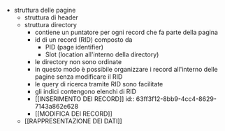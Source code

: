 - struttura delle pagine
	- struttura di header
	- struttura directory
		- contiene un puntatore per ogni record che fa parte della pagina
		- id di un record (RID) composto da
			- PID (page identifier)
			- Slot (location all'interno della directory)
		- le directory non sono ordinate
		- in questo modo è possibile organizzare i record all'interno delle pagine senza modificare il RID
		- le query di ricerca tramite RID sono facilitate
		- gli indici contengono elenchi di RID
		- [[INSERIMENTO DEI RECORD]]
		  id:: 63ff3f12-8bb9-4cc4-8629-7143a862e628
		- [[MODIFICA DEI RECORD]]
	- [[RAPPRESENTAZIONE DEI DATI]]
